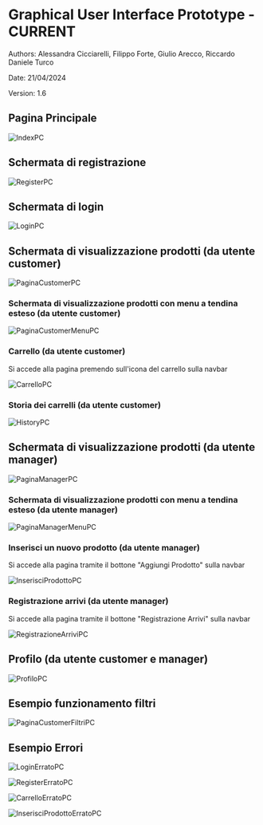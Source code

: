# Graphical User Interface Prototype - CURRENT

Authors: Alessandra Cicciarelli, Filippo Forte, Giulio Arecco, Riccardo Daniele Turco

Date: 21/04/2024

Version: 1.6

## Pagina Principale

![IndexPC](./img/IndexPC.png)

## Schermata di registrazione

![RegisterPC](./img/RegisterPC.png)

## Schermata di login


![LoginPC](./img/LoginPC.png)

## Schermata di visualizzazione prodotti (da utente customer)

![PaginaCustomerPC](./img/PaginaCustomerPC.png)

### Schermata di visualizzazione prodotti con menu a tendina esteso (da utente customer)

![PaginaCustomerMenuPC](./img/PaginaCustomerMenuPC.png)

### Carrello (da utente customer)

Si accede alla pagina premendo sull'icona del carrello sulla navbar

![CarrelloPC](./img/CarrelloPC.png)

### Storia dei carrelli (da utente customer)

![HistoryPC](./img/HistoryPC.png)


## Schermata di visualizzazione prodotti (da utente manager)

![PaginaManagerPC](./img/PaginaManagerPC.png)

### Schermata di visualizzazione prodotti con menu a tendina esteso (da utente manager)

![PaginaManagerMenuPC](./img/PaginaManagerMenuPC.png)

### Inserisci un nuovo prodotto (da utente manager)

Si accede alla pagina tramite il bottone "Aggiungi Prodotto" sulla navbar

![InserisciProdottoPC](./img/InserisciProdottoPC.png)

### Registrazione arrivi (da utente manager)

Si accede alla pagina tramite il bottone "Registrazione Arrivi" sulla navbar

![RegistrazioneArriviPC](./img/RegistrazioneArriviPC.png)


## Profilo (da utente customer e manager)

![ProfiloPC](./img/ProfiloPC.png)


## Esempio funzionamento filtri

![PaginaCustomerFiltriPC](./img/PaginaCustomerFiltriPC.png)


## Esempio Errori

![LoginErratoPC](./img/LoginErratoPC.png)

![RegisterErratoPC](./img/RegisterErratoPC.png)

![CarrelloErratoPC](./img/CarrelloErratoPC.png)

![InserisciProdottoErratoPC](./img/InserisciProdottoErratoPC.png)
